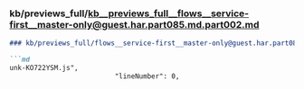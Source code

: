 ### kb/previews_full/kb__previews_full__flows__service-first__master-only@guest.har.part085.md.part002.md

```md
### kb/previews_full/flows__service-first__master-only@guest.har.part085.md (part 002)

```md
unk-KO722YSM.js",
                          "lineNumber": 0,
     
```

```

```
